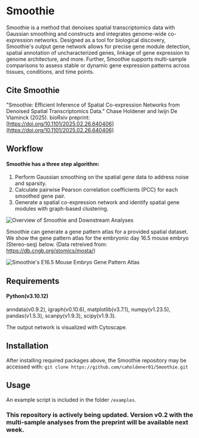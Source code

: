 # Smoothie
Smoothie is a method that denoises spatial transcriptomics data with Gaussian smoothing and constructs and integrates genome-wide co-expression networks. Designed as a tool for biological discovery, Smoothie's output gene network allows for precise gene module detection, spatial annotation of uncharacterized genes, linkage of gene expression to genome architecture, and more. Further, Smoothie supports multi-sample comparisons to assess stable or dynamic gene expression patterns across tissues, conditions, and time points.  

## Cite Smoothie
"Smoothie: Efficient Inference of Spatial Co-expression Networks from Denoised Spatial Transcriptomics Data."
Chase Holdener and Iwijn De Vlaminck (2025). 
bioRxiv preprint: [https://doi.org/10.1101/2025.02.26.640406](https://doi.org/10.1101/2025.02.26.640406)

## Workflow
#### Smoothie has a three step algorithm:
1. Perform Gaussian smoothing on the spatial gene data to address noise and sparsity.
2. Calculate pairwise Pearson correlation coefficients (PCC) for each smoothed gene pair.
3. Generate a spatial co-expression network and identify spatial gene modules with graph-based clustering.

![Overview of Smoothie and Downstream Analyses](images/overview.png)

Smoothie can generate a gene pattern atlas for a provided spatial dataset.
We show the gene pattern atlas for the embryonic day 16.5 mouse embryo (Stereo-seq) below. (Data retreived from: https://db.cngb.org/stomics/mosta/)

![Smoothie's E16.5 Mouse Embryo Gene Pattern Atlas](images/E16_5_mouse_embryo_pattern_atlas.png)

## Requirements
#### Python(v3.10.12)
anndata(v0.9.2), igraph(v0.10.6), matplotlib(v3.7.1), numpy(v1.23.5), pandas(v1.5.3), scanpy(v1.9.3), scipy(v1.9.3).

The output network is visualized with Cytoscape.

## Installation
After installing required packages above, the Smoothie repository may be accessed with:
`git clone https://github.com/caholdener01/Smoothie.git`

## Usage
An example script is included in the folder `/examples`. 

### This repository is actively being updated. Version v0.2 with the multi-sample analyses from the preprint will be available next week.
